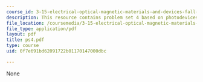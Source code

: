 ```yaml
---
course_id: 3-15-electrical-optical-magnetic-materials-and-devices-fall-2006
description: This resource contains problem set 4 based on photodevices.
file_location: /coursemedia/3-15-electrical-optical-magnetic-materials-and-devices-fall-2006/0f7e691bd62091722b01170147000dbc_ps4.pdf
file_type: application/pdf
layout: pdf
title: ps4.pdf
type: course
uid: 0f7e691bd62091722b01170147000dbc

---
```

None